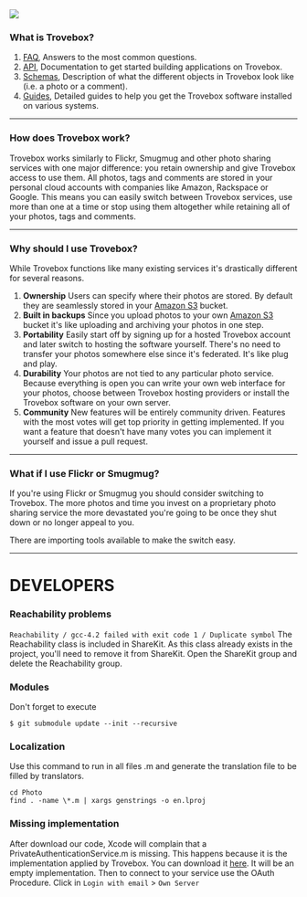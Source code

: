 <img src="https://trovebox.com/images/logo.png" style="margin:auto;">

### What is Trovebox?

1.  [FAQ][faq], Answers to the most common questions.
1.  [API][api], Documentation to get started building applications on Trovebox.
1.  [Schemas][schemas], Description of what the different objects in Trovebox look like (i.e. a photo or a comment).
1.  [Guides][guides], Detailed guides to help you get the Trovebox software installed on various systems.

----------------------------------------

### How does Trovebox work?

Trovebox works similarly to Flickr, Smugmug and other photo sharing services with one major difference: you retain ownership and give Trovebox access to use them.
All photos, tags and comments are stored in your personal cloud accounts with companies like Amazon, Rackspace or Google.
This means you can easily switch between Trovebox services, use more than one at a time or stop using them altogether while retaining all of your photos, tags and comments.

----------------------------------------

### Why should I use Trovebox?

While Trovebox functions like many existing services it's drastically different for several reasons.

1.  **Ownership**
    Users can specify where their photos are stored. By default they are seamlessly stored in your [Amazon S3][s3] bucket.
1.  **Built in backups**
    Since you upload photos to your own [Amazon S3][s3] bucket it's like uploading and archiving your photos in one step.
1.  **Portability**
    Easily start off by signing up for a hosted Trovebox account and later switch to hosting the software yourself. There's no need to transfer your photos somewhere else since it's federated. It's like plug and play.
1.  **Durability**
    Your photos are not tied to any particular photo service. Because everything is open you can write your own web interface for your photos, choose between Trovebox hosting providers or install the Trovebox software on your own server.
1.  **Community**
    New features will be entirely community driven. Features with the most votes will get top priority in getting implemented. If you want a feature that doesn't have many votes you can implement it yourself and issue a pull request.

----------------------------------------

### What if I use Flickr or Smugmug?

If you're using Flickr or Smugmug you should consider switching to Trovebox.
The more photos and time you invest on a proprietary photo sharing service the more devastated you're going to be once they shut down or no longer appeal to you.

There are importing tools available to make the switch easy.

----------------------------------------
# DEVELOPERS

### Reachability problems

`Reachability / gcc-4.2 failed with exit code 1 / Duplicate symbol`
The Reachability class is included in ShareKit. As this class already exists in the project, you'll need to remove it from ShareKit. Open the ShareKit group and delete the Reachability group.


### Modules
Don't forget to execute
````
$ git submodule update --init --recursive
````

### Localization
Use this command to run in all files .m and generate the translation file to be filled by translators.

````
cd Photo
find . -name \*.m | xargs genstrings -o en.lproj
````

### Missing implementation
After download our code, Xcode will complain that a PrivateAuthenticationService.m is missing. This happens because it is the implementation applied by Trovebox. 
You can download it [here](https://dl.dropboxusercontent.com/u/138224/Github/PrivateAuthenticationService.m). It will be an empty implementation. Then to connect to your service use the OAuth Procedure. Click in `Login with email` > `Own Server`


[aws]: http://aws.amazon.com/
[s3]: http://aws.amazon.com/s3/
[simpledb]: http://aws.amazon.com/simpledb/
[api]: https://github.com/photo/frontend/blob/master/documentation/api/Api.markdown
[faq]: https://github.com/photo/frontend/blob/master/documentation/faq/Faq.markdown
[schemas]: https://github.com/photo/frontend/blob/master/documentation/schemas/Schemas.markdown
[guides]: https://github.com/photo/frontend/blob/master/documentation/guides/Guides.markdown
